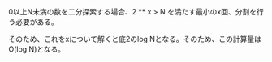 0以上N未満の数を二分探索する場合、2 ** x > N を満たす最小のx回、分割を行う必要がある。

そのため、これをxについて解くと底2のlog Nとなる。そのため、この計算量はO(log N)となる。
